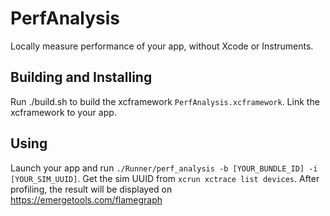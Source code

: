 # PerfAnalysis

Locally measure performance of your app, without Xcode or Instruments.

## Building and Installing

Run ./build.sh to build the xcframework `PerfAnalysis.xcframework`. Link the xcframework to your app.

## Using

Launch your app and run `./Runner/perf_analysis -b [YOUR_BUNDLE_ID] -i [YOUR_SIM_UUID]`. Get the sim UUID from `xcrun xctrace list devices`.
After profiling, the result will be displayed on https://emergetools.com/flamegraph

